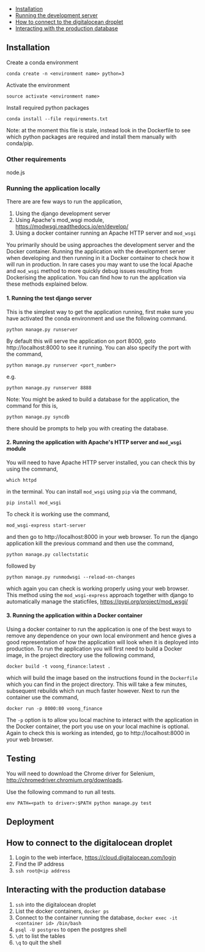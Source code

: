 * [Installation](#installation)
* [Running the development server](#1-running-the-test-django-server)
* [How to connect to the digitalocean droplet](#how-to-connect-to-the-digitalocean-droplet)
* [Interacting with the production database](#interacting-with-the-production-database)

## Installation

Create a conda environment

`conda create -n <environment name> python=3`

Activate the environment

`source activate <environment name>`

Install required python packages

`conda install --file requirements.txt`

Note: at the moment this file is stale, instead look in the Dockerfile to see which python packages are required and install them manually with conda/pip.

### Other requirements
node.js

### Running the application locally
There are are few ways to run the application,
1. Using the django development server
2. Using Apache's mod_wsgi module, https://modwsgi.readthedocs.io/en/develop/
3. Using a docker container running an Apache HTTP server and `mod_wsgi`

You primarily should be using approaches the development server and the Docker container. Running the application with the development server when developing and then running in it a Docker container to check how it will run in production. In rare cases you may want to use the local Apache and `mod_wsgi` method to more quickly debug issues resulting from Dockerising the application. You can find how to run the application via these methods explained below.

#### 1. Running the test django server
This is the simplest way to get the application running, first make sure you have activated the conda environment and use the following command.

`python manage.py runserver`

By default this will serve the application on port 8000, goto http://localhost:8000 to see it running. You can also specify the port with the command,

`python manage.py runserver <port_number>`

e.g.

`python manage.py runserver 8888`

Note: You might be asked to build a database for the application, the command for this is, 

`python manage.py syncdb`

there should be prompts to help you with creating the database.

#### 2. Running the application with Apache's HTTP server and `mod_wsgi` module
You will need to have Apache HTTP server installed, you can check this by using the command,

`which httpd`

in the terminal. You can install `mod_wsgi` using `pip` via the command,

`pip install mod_wsgi`

To check it is working use the command, 

`mod_wsgi-express start-server`

and then go to http://localhost:8000 in your web browser. To run the django application kill the previous command and then use the command,

`python manage.py collectstatic`

followed by

`python manage.py runmodwsgi --reload-on-changes`

which again you can check is working properly using your web browser. This method using the `mod_wsgi-express` approach together with django to automatically manage the staticfiles, https://pypi.org/project/mod_wsgi/


#### 3. Running the application within a Docker container
Using a docker container to run the application is one of the best ways to remove any dependence on your own local environment and hence gives a good representation of how the application will look when it is deployed into production. To run the application you will first need to build a Docker image, in the project directory use the following command,

`docker build -t voong_finance:latest .`

which will build the image based on the instructions found in the `Dockerfile` which you can find in the project directory. This will take a few minutes, subsequent rebuilds which run much faster however. Next to run the container use the command,

`docker run -p 8000:80 voong_finance`

The `-p` option is to allow you local machine to interact with the application in the Docker container, the port you use on your local machine is optional. Again to check this is working as intended, go to http://localhost:8000 in your web browser.


## Testing

You will need to download the Chrome driver for Selenium, http://chromedriver.chromium.org/downloads.

Use the following command to run all tests.

`env PATH=<path to driver>:$PATH python manage.py test`

## Deployment

## How to connect to the digitalocean droplet
1. Login to the web interface, https://cloud.digitalocean.com/login
2. Find the IP address
3. `ssh root@<ip address`

## Interacting with the production database
1. `ssh` into the digitalocean droplet
2. List the docker containers, `docker ps`
3. Connect to the container running the database, `docker exec -it <container id> /bin/bash`
4. `psql -U postgres` to open the postgres shell
5. `\dt` to list the tables
6. `\q` to quit the shell
